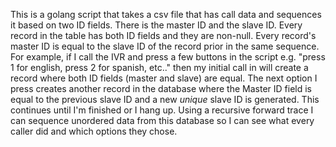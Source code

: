 This is a golang script that takes a csv file that has call data and sequences it based on two ID fields. There is the master ID and the slave ID. Every record in the table has both ID fields and they are non-null. Every record's master ID is equal to the slave ID of the record prior in the same sequence. For example, if I call the IVR and press a few buttons in the script e.g. "press 1 for english, press 2 for spanish, etc.." then my initial call in will create a record where both ID fields (master and slave) are equal. The next option I press creates another record in the database where the Master ID field is equal to the previous slave ID and a new *unique* slave ID is generated. This continues until I'm finished or I hang up. Using a recursive forward trace I can sequence unordered data from this database so I can see what every caller did and which options they chose.
